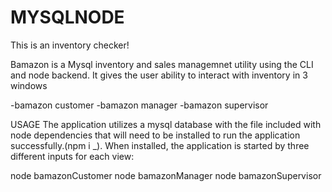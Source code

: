 # MYSQLNODE
This is an inventory checker!

Bamazon is a Mysql inventory and sales managemnet utility using the CLI and node backend. It gives the user ability to interact with inventory in 3 windows

-bamazon customer -bamazon manager -bamazon supervisor

USAGE
The application utilizes a mysql database with the file included with node dependencies that will need to be installed to run the application successfully.(npm i _). When installed, the application is started by three different inputs for each view:

node bamazonCustomer node bamazonManager node bamazonSupervisor